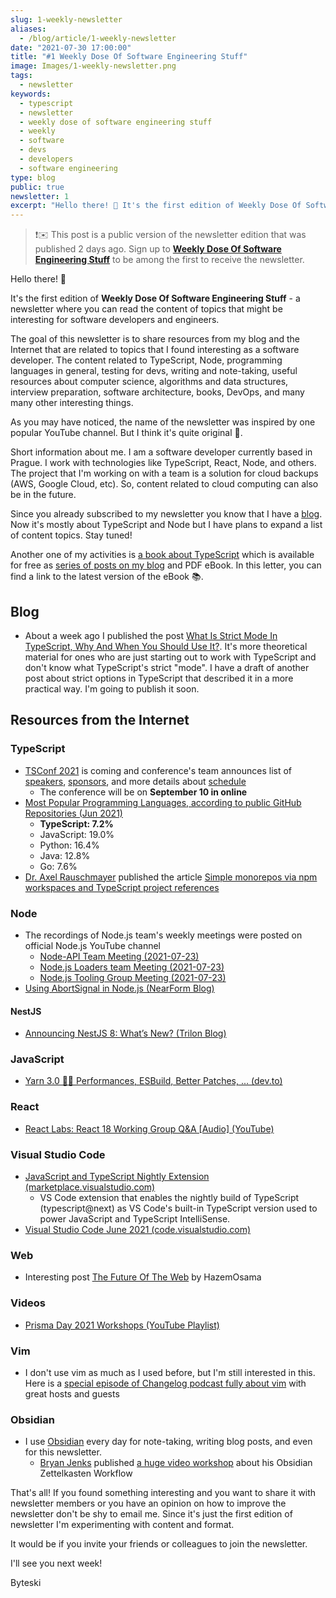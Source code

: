 ```yaml
---
slug: 1-weekly-newsletter
aliases:
  - /blog/article/1-weekly-newsletter
date: "2021-07-30 17:00:00"
title: "#1 Weekly Dose Of Software Engineering Stuff"
image: Images/1-weekly-newsletter.png
tags:
  - newsletter
keywords:
  - typescript
  - newsletter
  - weekly dose of software engineering stuff
  - weekly
  - software
  - devs
  - developers
  - software engineering
type: blog
public: true
newsletter: 1
excerpt: "Hello there! 👋 It's the first edition of Weekly Dose Of Software Engineering Stuff - a newsletter where you can read the content of topics that might be interesting for software developers and engineers."
---
```



 > 
 > ❗️✉️ This post is a public version of the newsletter edition that was published 2 days ago. Sign up to [**Weekly Dose Of Software Engineering Stuff**](https://byte.ski/newsletter) to be among the first to receive the newsletter.

Hello there! 👋

It's the first edition of **Weekly Dose Of Software Engineering Stuff** - a newsletter where you can read the content of topics that might be interesting for software developers and engineers.

The goal of this newsletter is to share resources from my blog and the Internet that are related to topics that I found interesting as a software developer. The content related to TypeScript, Node, programming languages in general, testing for devs, writing and note-taking, useful resources about computer science, algorithms and data structures, interview preparation, software architecture, books, DevOps, and many many other interesting things.

As you may have noticed, the name of the newsletter was inspired by one popular YouTube channel. But I think it's quite original 🙂.

Short information about me. I am a software developer currently based in Prague. I work with technologies like TypeScript, React, Node, and others. The project that I'm working on with a team is a solution for cloud backups (AWS, Google Cloud, etc). So, content related to cloud computing can also be in the future.

Since you already subscribed to my newsletter you know that I have a [blog](https://byte.ski). Now it's mostly about TypeScript and Node but I have plans to expand a list of content topics. Stay tuned!

Another one of my activities is [a book about TypeScript](https://byte.ski/typescript-book) which is available for free as [series of posts on my blog](https://byte.ski/tags/typescriptbook) and PDF eBook. In this letter, you can find a link to the latest version of the eBook 📚.

## Blog

* About a week ago I published the post [What Is Strict Mode In TypeScript, Why And When You Should Use It?](https://byte.ski/blog/article/what-is-strict-mode-in-typescript-and-why-and-when-you-should-use-it). It's more theoretical material for ones who are just starting out to work with TypeScript and don't know what TypeScript's strict "mode". I have a draft of another post about strict options in TypeScript that described it in a more practical way. I'm going to publish it soon.

## Resources from the Internet

### TypeScript

* [TSConf 2021](https://tsconf.io) is coming and conference's team announces list of [speakers](https://tsconf.io/speakers), [sponsors](https://tsconf.io/sponsors), and more details about [schedule](https://tsconf.io/schedule)
  * The conference will be on **September 10 in online**
* [Most Popular Programming Languages, according to public GitHub Repositories (Jun 2021)](https://www.reddit.com/r/dataisbeautiful/comments/om66b5/oc_most_popular_programming_languages_according/)
  * **TypeScript: 7.2%**
  * JavaScript: 19.0%
  * Python: 16.4%
  * Java: 12.8%
  * Go: 7.6%
* [Dr. Axel Rauschmayer](https://twitter.com/rauschma) published the article [Simple monorepos via npm workspaces and TypeScript project references](https://2ality.com/2021/07/simple-monorepos.html)

### Node

* The recordings of Node.js team's weekly meetings were posted on official Node.js YouTube channel
  * [Node-API Team Meeting (2021-07-23)](https://www.youtube.com/watch?v=4ngcDx346II)
  * [Node.js Loaders team Meeting (2021-07-23)](https://www.youtube.com/watch?v=YOTlQHjtff0)
  * [Node.js Tooling Group Meeting (2021-07-23)](https://www.youtube.com/watch?v=jhi79fPZINY)
* [Using AbortSignal in Node.js (NearForm Blog)](https://www.nearform.com/blog/using-abortsignal-in-node-js/?utm_source=ESnextNews.com&utm_medium=Weekly+Newsletter&utm_campaign=2021-07-27)

#### NestJS

* [Announcing NestJS 8: What’s New? (Trilon Blog)](https://trilon.io/blog/announcing-nestjs-8-whats-new)

### JavaScript

* [Yarn 3.0 🚀🤖 Performances, ESBuild, Better Patches, ... (dev.to)](https://dev.to/arcanis/yarn-3-0-performances-esbuild-better-patches-e07)

### React

* [React Labs: React 18 Working Group Q&A \[Audio\] (YouTube)](https://www.youtube.com/watch?v=F4YjkMqTgao)

### Visual Studio Code

* [JavaScript and TypeScript Nightly Extension (marketplace.visualstudio.com)](https://marketplace.visualstudio.com/items?itemName=ms-vscode.vscode-typescript-next)
  * VS Code extension that enables the nightly build of TypeScript (typescript@next) as VS Code's built-in TypeScript version used to power JavaScript and TypeScript IntelliSense.
* [Visual Studio Code June 2021 (code.visualstudio.com)](https://code.visualstudio.com/updates/v1_58)

### Web

* Interesting post [The Future Of The Web](https://www.hazem.cool/blog/the-future-of-the-web) by HazemOsama

### Videos

* [Prisma Day 2021 Workshops (YouTube Playlist)](https://www.youtube.com/playlist?list=PLn2e1F9Rfr6kDUi_QRRUBurbPKU0Qr_to)

### Vim

* I don't use vim as much as I used before, but I'm still interested in this. Here is a [special episode of Changelog podcast fully about vim](https://changelog.com/podcast/450) with great hosts and guests

### Obsidian

* I use [Obsidian](https://byte.ski/notes/Obsidian) every day for note-taking, writing blog posts, and even for this newsletter.
  * [Bryan Jenks](https://twitter.com/tallguyjenks) published [a huge video workshop](https://www.youtube.com/watch?app=desktop&v=wB89lJs5A3s&t=4612s) about his Obsidian Zettelkasten Workflow

That's all! If you found something interesting and you want to share it with newsletter members or you have an opinion on how to improve the newsletter don't be shy to email me. Since it's just the first edition of newsletter I'm experimenting with content and format.

It would be if you invite your friends or colleagues to join the newsletter.

I'll see you next week!

Byteski
